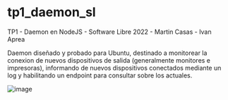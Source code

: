 # tp1_daemon_sl
TP1 - Daemon en NodeJS - Software Libre 2022 - Martin Casas - Ivan Aprea

Daemon diseñado y probado para Ubuntu, destinado a monitorear la conexion de nuevos dispositivos de salida (generalmente monitores e impresoras), informando de nuevos dispositivos conectados mediante un log y habilitando un endpoint para consultar sobre los actuales.

![image](https://user-images.githubusercontent.com/88049035/166311164-d2aa9998-0e3a-4d74-8708-2627dcc5941c.png)


